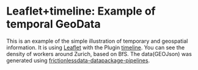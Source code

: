 # Leaflet+timeline: Example of temporal GeoData

This is an example of the simple illustration of temporary and geospatial information. It is using [Leaflet](https://leafletjs.com) with the Plugin [timeline](https://github.com/skeate/Leaflet.timeline).
You can see the density of workers around Zurich, based on BfS. The data(GEOJson) was generated using [frictionlessdata-datapackage-pipelines](https://github.com/frictionlessdata/datapackage-pipelines).

